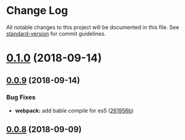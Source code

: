 # Change Log

All notable changes to this project will be documented in this file. See [standard-version](https://github.com/conventional-changelog/standard-version) for commit guidelines.

<a name="0.1.0"></a>
# [0.1.0](https://github.com/seerline/clchart/compare/v0.0.9...v0.1.0) (2018-09-14)



<a name="0.0.9"></a>
## [0.0.9](https://github.com/seerline/clchart/compare/v0.0.8...v0.0.9) (2018-09-14)


### Bug Fixes

* **webpack:** add bable compile for es5 ([261956b](https://github.com/seerline/clchart/commit/261956b))



<a name="0.0.8"></a>
## [0.0.8](https://github.com/seerline/clchart/compare/v0.0.6...v0.0.8) (2018-09-09)
